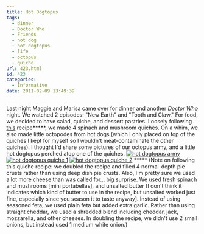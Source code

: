 ```yaml
---
title: Hot Dogtopus
tags:
  - dinner
  - Doctor Who
  - Friends
  - hot dog
  - hot dogtopus
  - life
  - octopus
  - quiche
url: 423.html
id: 423
categories:
  - Informative
date: 2011-02-09 13:49:39
---
```


Last night Maggie and Marisa came over for dinner and another _Doctor Who_ night. We watched 2 episodes: "New Earth" and "Tooth and Claw." For food, we decided to have salad, quiche, and dessert pastries. Loosely following [this](http://allrecipes.com//Recipe/spinach-quiche/Detail.aspx) recipe*****, we made 4 spinach and mushroom quiches. On a whim, we also made little octopodes from hot dogs (which I only placed on top of the quiches I kept for myself so I wouldn't meat-contaminate the other quiches). I thought I'd share some pictures of our octopus army, and a little hot dogtopus perched atop one of the quiches. [![](http://farm6.static.flickr.com/5015/5429571899_9822545ebd.jpg "hot dogtopus army")](http://www.flickr.com/photos/bubem/5429571899/sizes/m/in/photostream/) [![](http://farm6.static.flickr.com/5291/5430152188_fc32d6a416.jpg "hot dogtopus quiche 1")](http://www.flickr.com/photos/bubem/5430152188/)[](http://www.flickr.com/photos/bubem/5429564341/) [![](http://farm6.static.flickr.com/5015/5429564341_03a7da732d.jpg "hot dogtopus quiche 2")](http://www.flickr.com/photos/bubem/5429564341/) ***** (Note on following this quiche recipe: we doubled the recipe and filled 4 normal-depth pie crusts rather than using deep dish pie crusts. Also, I'm pretty sure we used a lot more cheese than was called for... big surprise. We used fresh spinach and mushrooms \[mini portabellas\], and unsalted butter \[I don't think it indicates which kind of butter to use in the recipe, but unsalted worked just fine, especially since you season it to taste anyway\]. Instead of using seasoned feta, we used plain feta but added extra garlic. Rather than using straight cheddar, we used a shredded blend including cheddar, jack, mozzarella, and other cheeses. In doubling the recipe, we didn't use 2 small onions, but instead used 1 medium white onion.)